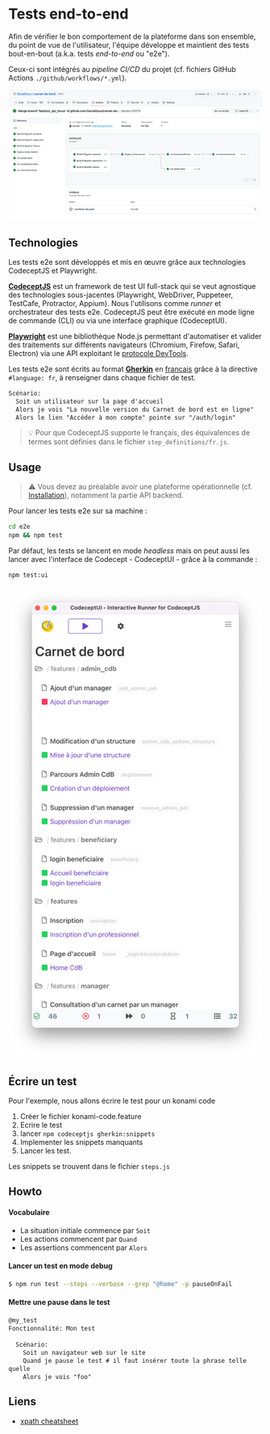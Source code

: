 # Tests end-to-end

Afin de vérifier le bon comportement de la plateforme dans son ensemble, du point de vue de l'utilisateur, l'équipe développe et maintient des tests bout-en-bout (a.k.a. tests _end-to-end_ ou "e2e").

Ceux-ci sont intégrés au _pipeline CI/CD_ du projet (cf. fichiers GitHub Actions `./github/workflows/*.yml`).

![Workflow GitHub Actions](./workflow_cicd.png)

## Technologies

Les tests e2e sont développés et mis en œuvre grâce aux technologies CodeceptJS et Playwright.

[**CodeceptJS**](https://codecept.io) est un framework de test UI full-stack qui se veut agnostique des technologies sous-jacentes (Playwright, WebDriver, Puppeteer, TestCafe, Protractor, Appium). Nous l'utilisons comme _runner_ et orchestrateur des tests e2e. CodeceptJS peut être exécuté en mode ligne de commande (CLI) ou via une interface graphique (CodeceptUI).

[**Playwright**](https://codecept.io/playwright/) est une bibliothèque Node.js permettant d'automatiser et valider des traitements sur différents navigateurs (Chromium, Firefow, Safari, Electron) via une API exploitant le [protocole DevTools](https://chromedevtools.github.io/devtools-protocol/).

Les tests e2e sont écrits au format [**Gherkin**](https://cucumber.io/docs/gherkin/reference/) en [francais](https://cucumber.io/docs/gherkin/reference/#spoken-languages) grâce à la directive `#language: fr`, à renseigner dans chaque fichier de test.

```gherkin
Scénario:
  Soit un utilisateur sur la page d'accueil
  Alors je vois "La nouvelle version du Carnet de bord est en ligne"
  Alors le lien "Accéder à mon compte" pointe sur "/auth/login"
```

> 💡 Pour que CodeceptJS supporte le français, des équivalences de termes sont définies dans le fichier `step_definitions/fr.js`.

## Usage

> ⚠️ Vous devez au préalable avoir une plateforme opérationnelle (cf. [Installation](../README.md#Installation)), notamment la partie API backend.

Pour lancer les tests e2e sur sa machine :

```sh
cd e2e
npm && npm test
```

Par défaut, les tests se lancent en mode _headless_ mais on peut aussi les lancer avec l'interface de Codecept - CodeceptUI - grâce à la commande :

```sh
npm test:ui
```

![CodeceptUI](./codeceptui.png)

## Écrire un test

Pour l'exemple, nous allons écrire le test pour un konami code

1. Créer le fichier konami-code.feature
1. Ecrire le test
1. lancer `npm codeceptjs gherkin:snippets`
1. Implementer les snippets manquants
1. Lancer les test.

Les snippets se trouvent dans le fichier `steps.js`

## Howto

#### Vocabulaire

- La situation initiale commence par `Soit`
- Les actions commencent par `Quand`
- Les assertions commencent par `Alors`

#### Lancer un test en mode debug

```sh
$ npm run test --steps --verbose --grep "@home" -p pauseOnFail
```

#### Mettre une pause dans le test

```gherkin
@my_test
Fonctionnalité: Mon test

  Scénario:
    Soit un navigateur web sur le site
    Quand je pause le test # il faut insérer toute la phrase telle quelle
    Alors je vois "foo"
```

## Liens

- [xpath cheatsheet](https://devhints.io/xpath)
